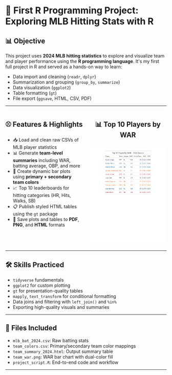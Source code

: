 # 🧢 First R Programming Project: Exploring MLB Hitting Stats with R

## 📊 Objective

This project uses **2024 MLB hitting statistics** to explore and visualize team and player performance using the **R programming language**. It's my first full project in R and served as a hands-on way to learn:

- Data import and cleaning (`readr`, `dplyr`)
- Summarization and grouping (`group_by`, `summarize`)
- Data visualization (`ggplot2`)
- Table formatting (`gt`)
- File export (`ggsave`, HTML, CSV, PDF)

---

<div style="display: flex; justify-content: space-between; align-items: flex-start; gap: 20px;">

  <div style="flex: 1;">
    <h2>⚾️ Features & Highlights</h2>
    <ul>
      <li>📥 Load and clean raw CSVs of MLB player statistics</li>
      <li>📊 Generate <strong>team-level summaries</strong> including WAR, batting average, OBP, and more</li>
      <li>🎨 Create dynamic bar plots using <strong>primary + secondary team colors</strong></li>
      <li>📈 Top 10 leaderboards for hitting categories (HR, Hits, Walks, SB)</li>
      <li>📋 Publish styled HTML tables using the <code>gt</code> package</li>
      <li>📁 Save plots and tables to <strong>PDF</strong>, <strong>PNG</strong>, and <strong>HTML</strong> formats</li>
    </ul>
  </div>

  <div style="flex: 1; text-align: center;">
    <h2>📊 Top 10 Players by WAR</h2>
    <img src="visuals/Player/leaderboard_war_2024.pdf" alt="Top 10 Players by WAR" style="max-width: 100%; height: 50%;">
  </div>

</div>



---

## 🛠️ Skills Practiced

- `tidyverse` fundamentals  
- `ggplot2` for custom plotting  
- `gt` for presentation-quality tables  
- `mapply`, `text_transform` for conditional formatting  
- Data joins and filtering with `left_join()` and `%in%`  
- Exporting high-quality visuals and summaries  

---

## 📁 Files Included

- `mlb_bat_2024.csv`: Raw batting stats  
- `team_colors.csv`: Primary/secondary team color mappings  
- `team_summary_2024.html`: Output summary table  
- `team_war.png`: WAR bar chart with dual-color fill  
- `project_script.R`: End-to-end code and workflow  

---

